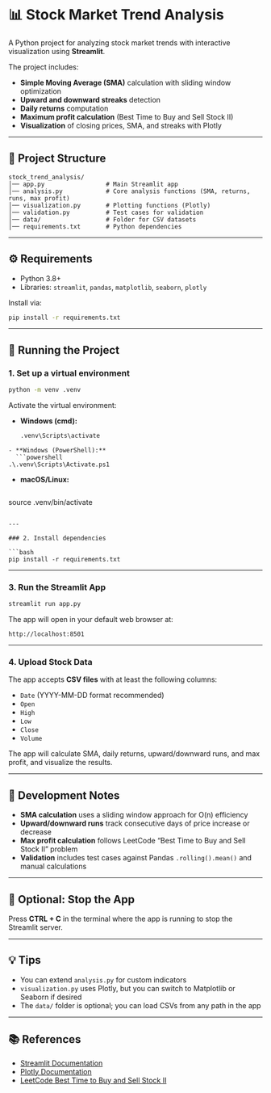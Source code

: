# 📊 Stock Market Trend Analysis

A Python project for analyzing stock market trends with interactive visualization using **Streamlit**.  

The project includes:

- **Simple Moving Average (SMA)** calculation with sliding window optimization  
- **Upward and downward streaks** detection  
- **Daily returns** computation  
- **Maximum profit calculation** (Best Time to Buy and Sell Stock II)  
- **Visualization** of closing prices, SMA, and streaks with Plotly  

---

## 🔹 Project Structure

```
stock_trend_analysis/
│── app.py                 # Main Streamlit app
│── analysis.py            # Core analysis functions (SMA, returns, runs, max profit)
│── visualization.py       # Plotting functions (Plotly)
│── validation.py          # Test cases for validation
│── data/                  # Folder for CSV datasets
│── requirements.txt       # Python dependencies
```

---

## ⚙️ Requirements

- Python 3.8+  
- Libraries: `streamlit`, `pandas`, `matplotlib`, `seaborn`, `plotly`  

Install via:

```bash
pip install -r requirements.txt
```

---

## 🚀 Running the Project

### 1. Set up a virtual environment

```bash
python -m venv .venv
```

Activate the virtual environment:

- **Windows (cmd):**
  ```cmd
  .venv\Scripts\activate
```
- **Windows (PowerShell):**
  ```powershell
.\.venv\Scripts\Activate.ps1
```
- **macOS/Linux:**
  ```bash
source .venv/bin/activate
```

---

### 2. Install dependencies

```bash
pip install -r requirements.txt
```

---

### 3. Run the Streamlit App

```bash
streamlit run app.py
```

The app will open in your default web browser at:

```
http://localhost:8501
```

---

### 4. Upload Stock Data

The app accepts **CSV files** with at least the following columns:

- `Date` (YYYY-MM-DD format recommended)  
- `Open`  
- `High`  
- `Low`  
- `Close`  
- `Volume`  

The app will calculate SMA, daily returns, upward/downward runs, and max profit, and visualize the results.

---

## 🧩 Development Notes

- **SMA calculation** uses a sliding window approach for O(n) efficiency  
- **Upward/downward runs** track consecutive days of price increase or decrease  
- **Max profit calculation** follows LeetCode “Best Time to Buy and Sell Stock II” problem  
- **Validation** includes test cases against Pandas `.rolling().mean()` and manual calculations  

---

## 🔄 Optional: Stop the App

Press **CTRL + C** in the terminal where the app is running to stop the Streamlit server.

---

## 💡 Tips

- You can extend `analysis.py` for custom indicators  
- `visualization.py` uses Plotly, but you can switch to Matplotlib or Seaborn if desired  
- The `data/` folder is optional; you can load CSVs from any path in the app  

---

## 📚 References

- [Streamlit Documentation](https://docs.streamlit.io/)  
- [Plotly Documentation](https://plotly.com/python/)  
- [LeetCode Best Time to Buy and Sell Stock II](https://leetcode.com/problems/best-time-to-buy-and-sell-stock-ii/)
